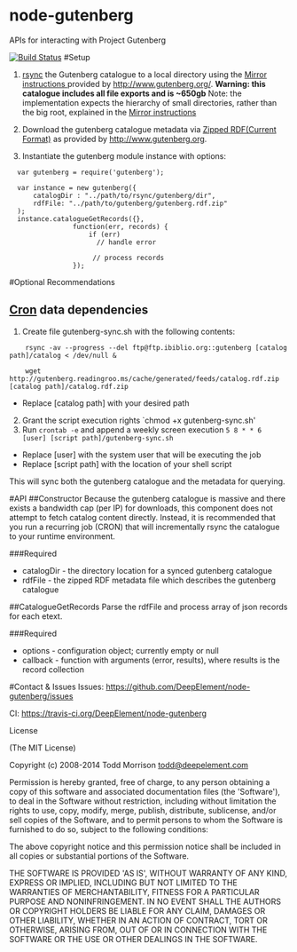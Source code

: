 node-gutenberg
==============
APIs for interacting with Project Gutenberg

[![Build Status](https://travis-ci.org/DeepElement/node-gutenberg.png?branch=master)](https://travis-ci.org/DeepElement/node-gutenberg)
#Setup

1. [rsync](http://ss64.com/bash/rsync.html) the Gutenberg catalogue to a local directory using the [Mirror instructions ](http://www.gutenberg.org/wiki/Gutenberg:Mirroring_How-To) provided by http://www.gutenberg.org/.
**Warning: this catalogue includes all file exports and is ~650gb**
Note: the implementation expects the hierarchy of small directories, rather than the big root, explained in the [Mirror instructions](http://www.gutenberg.org/wiki/Gutenberg:Mirroring_How-To)

2. Download the gutenberg catalogue metadata via [Zipped RDF(Current Format)](http://www.gutenberg.org/wiki/Gutenberg:Feeds) as provided by http://www.gutenberg.org. 

3. Instantiate the gutenberg module instance with options: 
```
  var gutenberg = require('gutenberg');

  var instance = new gutenberg({
      catalogDir : "../path/to/rsync/gutenberg/dir",
      rdfFile: "../path/to/gutenberg/gutenberg.rdf.zip"
  );
  instance.catalogueGetRecords({},
				function(err, records) {
					if (err)
					  // handle error
					  
					 // process records
				});
```

#Optional Recommendations
## [Cron](http://en.wikipedia.org/wiki/Cron) data dependencies
1. Create file gutenberg-sync.sh with the following contents:
```
    rsync -av --progress --del ftp@ftp.ibiblio.org::gutenberg [catalog path]/catalog < /dev/null &
    
    wget http://gutenberg.readingroo.ms/cache/generated/feeds/catalog.rdf.zip [catalog path]/catalog.rdf.zip
```
- Replace [catalog path] with your desired path

2. Grant the script execution rights `chmod +x gutenberg-sync.sh' 
3. Run `crontab -e` and append a weekly screen execution `5 8 * * 6 [user] [script path]/gutenberg-sync.sh` 
- Replace [user] with the system user that will be executing the job
- Replace [script path] with the location of your shell script

This will sync both the gutenberg catalogue and the metadata for querying.

#API
##Constructor
Because the gutenberg catalogue is massive and there exists a bandwidth cap (per IP) for downloads, this component does not attempt to fetch catalog content directly. Instead, it is recommended that you run a recurring job (CRON) that will incrementally rsync the catalogue to your runtime environment.

###Required
- catalogDir - the directory location for a synced gutenberg catalogue
- rdfFile - the zipped RDF metadata file which describes the gutenberg catalogue 


##CatalogueGetRecords
Parse the rdfFile and process array of json records for each etext.

###Required
- options - configuration object; currently empty or null
- callback - function with arguments (error, results), where results is the record collection

#Contact & Issues
Issues: https://github.com/DeepElement/node-gutenberg/issues

CI: https://travis-ci.org/DeepElement/node-gutenberg

License

(The MIT License)

Copyright (c) 2008-2014 Todd Morrison <todd@deepelement.com>

Permission is hereby granted, free of charge, to any person obtaining a copy of this software and associated documentation files (the 'Software'), to deal in the Software without restriction, including without limitation the rights to use, copy, modify, merge, publish, distribute, sublicense, and/or sell copies of the Software, and to permit persons to whom the Software is furnished to do so, subject to the following conditions:

The above copyright notice and this permission notice shall be included in all copies or substantial portions of the Software.

THE SOFTWARE IS PROVIDED 'AS IS', WITHOUT WARRANTY OF ANY KIND, EXPRESS OR IMPLIED, INCLUDING BUT NOT LIMITED TO THE WARRANTIES OF MERCHANTABILITY, FITNESS FOR A PARTICULAR PURPOSE AND NONINFRINGEMENT. IN NO EVENT SHALL THE AUTHORS OR COPYRIGHT HOLDERS BE LIABLE FOR ANY CLAIM, DAMAGES OR OTHER LIABILITY, WHETHER IN AN ACTION OF CONTRACT, TORT OR OTHERWISE, ARISING FROM, OUT OF OR IN CONNECTION WITH THE SOFTWARE OR THE USE OR OTHER DEALINGS IN THE SOFTWARE.
